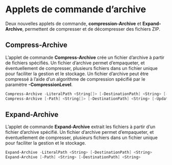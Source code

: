 # Applets de commande d’archive

Deux nouvelles applets de commande, **compression-Archive** et **Expand-Archive**, permettent de compresser et de décompresser des fichiers ZIP.

## Compress-Archive
L’applet de commande **Compress-Archive** crée un fichier d’archive à partir de fichiers spécifiés. Un fichier d’archive permet d’empaqueter, et éventuellement de compresser, plusieurs fichiers dans un fichier unique pour faciliter la gestion et le stockage. Un fichier d’archive peut être compressé à l’aide d’un algorithme de compression spécifié par le paramètre **-CompressionLevel**.
```PowerShell
Compress-Archive -LiteralPath <String[]> [-DestinationPath] <String> [-Update] [-CompressionLevel <Microsoft.PowerShell.Commands.CompressionLevel>] 
Compress-Archive [-Path] <String[]> [-DestinationPath] <String> [-Update] [-CompressionLevel <Microsoft.PowerShell.Commands.CompressionLevel>]
```

## Expand-Archive
L’applet de commande **Expand-Archive** extrait les fichiers à partir d’un fichier d’archive spécifié. Un fichier d’archive permet d’empaqueter, et éventuellement de compresser, plusieurs fichiers dans un fichier unique pour faciliter la gestion et le stockage.
```PowerShell
Expand-Archive -LiteralPath <String> [-DestinationPath] <String>
Expand-Archive [-Path] <String> [-DestinationPath] <String>
```


<!--HONumber=Aug16_HO3-->


